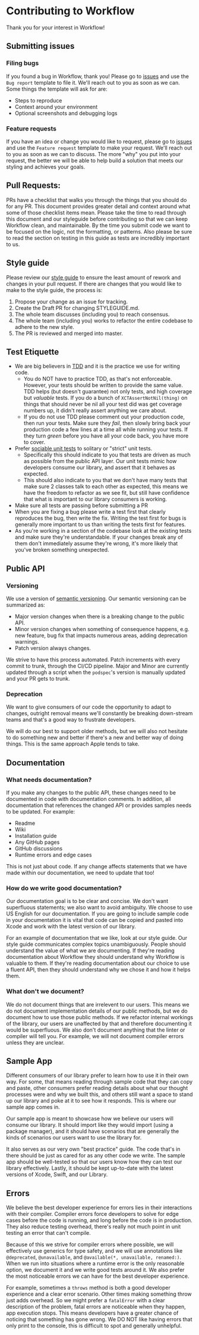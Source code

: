 # Contributing to Workflow
Thank you for your interest in Workflow!

## Submitting issues
### Filing bugs
If you found a bug in Workflow, thank you!  Please go to [issues](https://github.com/Tyler-Keith-Thompson/Workflow/issues/new/choose) and use the `Bug report` template to file it.  We'll reach out to you as soon as we can.  Some things the template will ask for are:
- Steps to reproduce
- Context around your environment
- Optional screenshots and debugging logs

### Feature requests
If you have an idea or change you would like to request, please go to [issues](https://github.com/Tyler-Keith-Thompson/Workflow/issues/new/choose) and use the `Feature request` template to make your request.  We'll reach out to you as soon as we can to discuss.  The more "why" you put into your request, the better we will be able to help build a solution that meets our styling and achieves your goals.

## Pull Requests:
PRs have a checklist that walks you through the things that you should do for any PR. This document provides greater detail and context around what some of those checklist items mean. Please take the time to read through this document and our styleguide before contributing so that we can keep Workflow clean, and maintainable. By the time you submit code we want to be focused on the logic, not the formatting, or patterns. Also please be sure to read the section on testing in this guide as tests are incredibly important to us.

## Style guide
Please review our [style guide](STYLEGUIDE.md) to ensure the least amount of rework and changes in your pull request.  If there are changes that you would like to make to the style guide, the process is:
1. Propose your change as an issue for tracking.
1. Create the Draft PR for changing STYLEGUIDE.md.
1. The whole team discusses (including you) to reach consensus.
1. The whole team (including you) works to refactor the entire codebase to adhere to the new style.
1. The PR is reviewed and merged into master.

<!-- When a tool is selected for Static Analysis add a section here to document what we care about and the process to change the things about it that we don't like -->

## Test Etiquette
- We are big believers in [TDD](https://en.wikipedia.org/wiki/Test-driven_development) and it is the practice we use for writing code. 
  - You do NOT have to practice TDD, as that's not enforceable. However, your tests should be written to provide the same value. TDD helps (but doesn't guarantee) not only tests, and high coverage but *valuable* tests. If you do a bunch of `XCTAssertNotNil(thing)` on things that should never be nil all your test did was get coverage numbers up, it didn't really assert anything we care about.
  - If you do not use TDD please comment out your production code, then run your tests. Make sure they *fail*, then slowly bring back your production code a few lines at a time all while running your tests. If they turn *green* before you have all your code back, you have more to cover.
- Prefer [sociable unit tests](https://martinfowler.com/bliki/UnitTest.html/) to solitary or "strict" unit tests.
  - Specifically this should indicate to you that tests are driven as much as possible from the public API layer. Our unit tests mimic how developers consume our library, and assert that it behaves as expected.
  - This should also indicate to you that we don't have many tests that make sure 2 classes talk to each other as expected, this means we have the freedom to refactor as we see fit, but still have confidence that what is important to our library consumers is working.
- Make sure all tests are passing before submitting a PR
- When you are fixing a bug please write a test first that clearly reproduces the bug, then write the fix. Writing the test first for bugs is generally more important to us than writing the tests first for features.
- As you're working in a section of the codebase look at the existing tests and make sure they're understandable. If your changes break any of them don't immediately assume they're wrong, it's more likely that you've broken something unexpected.

## Public API
### Versioning
We use a version of [semantic versioning](https://semver.org/#summary). Our semantic versioning can be summarized as:

* Major version changes when there is a breaking change to the public API.
* Minor version changes when something of consequence happens, e.g. new feature, bug fix that impacts numerous areas, adding deprecation warnings.
* Patch version always changes.

We strive to have this process automated. Patch increments with every commit to trunk, through the CI/CD pipeline. Major and Minor are currently updated through a script when the `podspec`'s version is manually updated and your PR gets to trunk.

### Deprecation
We want to give consumers of our code the opportunity to adapt to changes, outright removal means we'll constantly be breaking down-stream teams and that's a good way to frustrate developers.

We will do our best to support older methods, but we will also not hesitate to do something new and better if there's a new and better way of doing things. This is the same approach Apple tends to take.

## Documentation
### What needs documentation?
If you make any changes to the public API, these changes need to be documented in code with documentation comments. In addition, all documentation that references the changed API or provides samples needs to be updated. For example:
* Readme
* Wiki
* Installation guide
* Any GitHub pages
* GitHub discussions
* Runtime errors and edge cases

This is not just about code. If any change affects statements that we have made within our documentation, we need to update that too! 

### How do we write good documentation?
Our documentation goal is to be clear and concise. We don't want superfluous statements; we also want to avoid ambiguity. We choose to use US English for our documentation. If you are going to include sample code in your documentation it is vital that code can be copied and pasted into Xcode and work with the latest version of our library.

For an example of documentation that we like, look at our style guide. Our style guide communicates complex topics unambiguously. People should understand the value of what we are documenting. If they're reading documentation about Workflow they should understand why Workflow is valuable to them. If they're reading documentation about our choice to use a fluent API, then they should understand why we chose it and how it helps them.  

### What don't we document? 
We do not document things that are irrelevent to our users. This means we do not document implementation details of our public methods, but we do document how to use those public methods. If we refactor internal workings of the library, our users are unaffected by that and therefore documenting it would be superfluous. We also don't document anything that the linter or compiler will tell you. For example, we will not document compiler errors unless they are unclear. 

## Sample App
Different consumers of our library prefer to learn how to use it in their own way. For some, that means reading through sample code that they can copy and paste, other consumers prefer reading details about what our thought processes were and why we built this, and others still want a space to stand up our library and poke at it to see how it responds. This is where our sample app comes in.

Our sample app is meant to showcase how we believe our users will consume our library. It should import like they would import (using a package manager), and it should have scenarios that are generally the kinds of scenarios our users want to use the library for.

It also serves as our very own "best practice" guide. The code that's in there should be just as cared for as any other code we write. The sample app should be well-tested so that our users know how they can test our library effectively. Lastly, it should be kept up-to-date with the latest versions of Xcode, Swift, and our Library.

## Errors
We believe the best developer experience for errors lies in their interactions with their compiler. Compiler errors force developers to solve for edge cases before the code is running, and long before the code is in production. They also reduce testing overhead, there's really not much point in unit testing an error that can't compile.

Because of this we strive for compiler errors where possible, we will effectively use generics for type safety, and we will use annotations like `@deprecated`, `@unavailable`, and `@available(*, unavailable, renamed:)`. When we run into situations where a runtime error is the only reasonable option, we document it and we write good tests around it. We also prefer the most noticeable errors we can have for the best developer experience.

For example, sometimes a `throws` method is both a good developer experience and a clear error scenario. Other times making something throw just adds overhead. So we might prefer a `fatalError` with a clear description of the problem, fatal errors are noticeable when they happen, app execution stops. This means developers have a greater chance of noticing that something has gone wrong. We DO NOT like having errors that only print to the console, this is difficult to spot and generally unhelpful.
